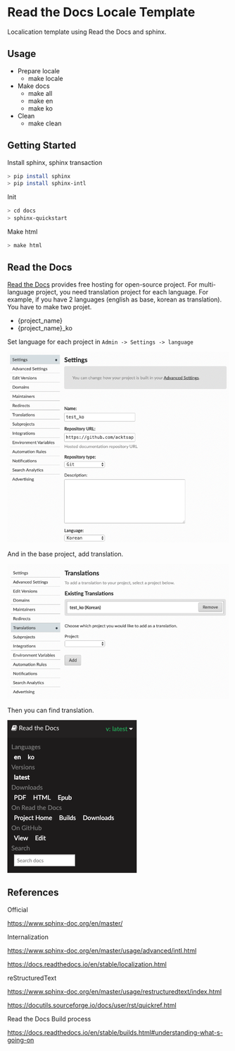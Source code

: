 # Read the Docs Locale Template

Localication template using Read the Docs and sphinx.

## Usage

- Prepare locale
  - make locale
- Make docs
  - make all
  - make en
  - make ko
- Clean
  - make clean

## Getting Started

Install sphinx, sphinx transaction

```sh
> pip install sphinx
> pip install sphinx-intl
```

Init

```sh
> cd docs
> sphinx-quickstart
```

Make html

```sh
> make html
```

## Read the Docs

[Read the Docs](https://readthedocs.org/dashboard/) provides free hosting for open-source project. For multi-language project, you need translation project for each language. For example, if you have 2 languages (english as base, korean as translation). You have to make two projet.

- {project_name}
- {project_name}_ko

Set language for each project in `Admin -> Settings -> language`

![readthedocs-language](./img/readthedocs-language.png)

And in the base project, add translation.

![readthedocs-translation](./img/readthedocs-translation.png)

Then you can find translation.

![readthedocs-result](./img/readthedocs-result.png)

## References

Official

https://www.sphinx-doc.org/en/master/

Internalization

https://www.sphinx-doc.org/en/master/usage/advanced/intl.html

https://docs.readthedocs.io/en/stable/localization.html

reStructuredText

https://www.sphinx-doc.org/en/master/usage/restructuredtext/index.html

https://docutils.sourceforge.io/docs/user/rst/quickref.html

Read the Docs Build process

https://docs.readthedocs.io/en/stable/builds.html#understanding-what-s-going-on
